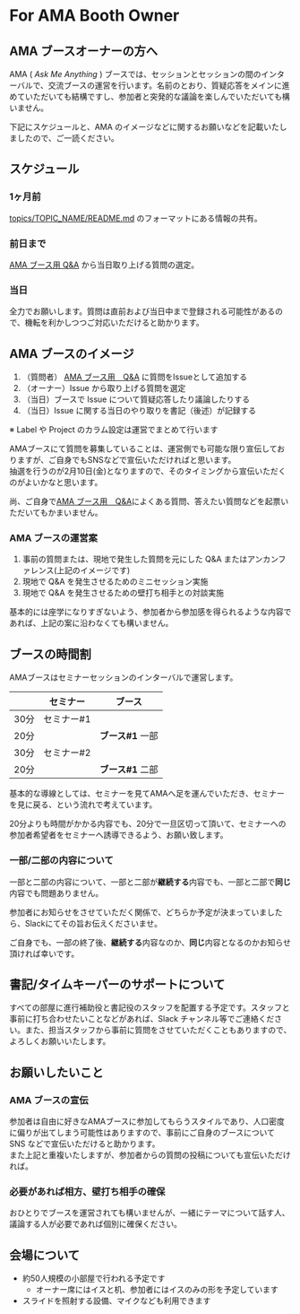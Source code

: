 # For AMA Booth Owner

## AMA ブースオーナーの方へ

AMA ( _Ask Me Anything_ ) ブースでは、セッションとセッションの間のインターバルで、交流ブースの運営を行います。名前のとおり、質疑応答をメインに進めていただいても結構ですし、参加者と突発的な議論を楽しんでいただいても構いません。

下記にスケジュールと、AMA のイメージなどに関するお願いなどを記載いたしましたので、ご一読ください。

## スケジュール

### 1ヶ月前 

[topics/TOPIC_NAME/README.md](../topics/TOPIC_NAME/README.md) のフォーマットにある情報の共有。

### 前日まで

[AMA ブース用 Q&A](https://github.com/insidefrontend/issue1-ama) から当日取り上げる質問の選定。

### 当日

全力でお願いします。質問は直前および当日中まで登録される可能性があるので、機転を利かしつつご対応いただけると助かります。

## AMA ブースのイメージ

1. （質問者） [AMA ブース用　Q&A](https://github.com/insidefrontend/issue1-ama) に質問をIssueとして追加する
2. （オーナー）Issue から取り上げる質問を選定
3. （当日）ブースで Issue について質疑応答したり議論したりする
4. （当日）Issue に関する当日のやり取りを書記（後述）が記録する

※ Label や Project のカラム設定は運営でまとめて行います

AMAブースにて質問を募集していることは、運営側でも可能な限り宣伝しておりますが、ご自身でもSNSなどで宣伝いただければと思います。  
抽選を行うのが2月10日(金)となりますので、そのタイミングから宣伝いただくのがよいかなと思います。

尚、ご自身で[AMA ブース用　Q&A](https://github.com/insidefrontend/issue1-ama)によくある質問、答えたい質問などを起票いただいてもかまいません。

### AMA ブースの運営案

1. 事前の質問または、現地で発生した質問を元にした Q&A またはアンカンファレンス(上記のイメージです)
2. 現地で Q&A を発生させるためのミニセッション実施
3. 現地で Q&A を発生させるための壁打ち相手との対談実施

基本的には座学になりすぎないよう、参加者から参加感を得られるような内容であれば、上記の案に沿わなくても構いません。

## ブースの時間割

AMAブースはセミナーセッションのインターバルで運営します。  

|     | セミナー   | ブース      |
| --- | ------ | -------- |
| 30分 | セミナー#1 |          |
| 20分 |        | **ブース#1** 一部 |
| 30分 | セミナー#2 |          |
| 20分 |        | **ブース#1** 二部 |

基本的な導線としては、セミナーを見てAMAへ足を運んでいただき、セミナーを見に戻る、という流れで考えています。

20分よりも時間がかかる内容でも、20分で一旦区切って頂いて、セミナーへの参加者希望者をセミナーへ誘導できるよう、お願い致します。

### 一部/二部の内容について

一部と二部の内容について、一部と二部が**継続する**内容でも、一部と二部で**同じ**内容でも問題ありません。

参加者にお知らせをさせていただく関係で、どちらか予定が決まっていましたら、Slackにてその旨お伝えくださいませ。

ご自身でも、一部の終了後、**継続する**内容なのか、**同じ**内容となるのかお知らせ頂ければ幸いです。

## 書記/タイムキーパーのサポートについて

すべての部屋に進行補助役と書記役のスタッフを配置する予定です。スタッフと事前に打ち合わせたいことなどがあれば、Slack チャンネル等でご連絡ください。また、担当スタッフから事前に質問をさせていただくこともありますので、よろしくお願いいたします。

## お願いしたいこと

### AMA ブースの宣伝

参加者は自由に好きなAMAブースに参加してもらうスタイルであり、人口密度に偏りが出てしまう可能性はありますので、事前にご自身のブースについて SNS などで宣伝いただけると助かります。  
また上記と重複いたしますが、参加者からの質問の投稿についても宣伝いただければ。

### 必要があれば相方、壁打ち相手の確保

おひとりでブースを運営されても構いませんが、一緒にテーマについて話す人、議論する人が必要であれば個別に確保ください。

## 会場について

- 約50人規模の小部屋で行われる予定です
	- オーナー席にはイスと机、参加者にはイスのみの形を予定しています
- スライドを照射する設備、マイクなども利用できます